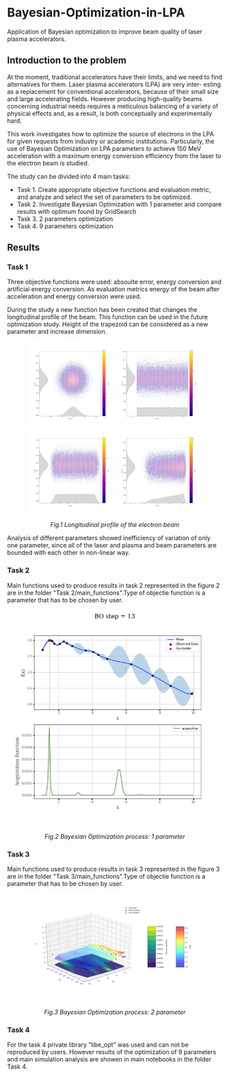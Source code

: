 # Bayesian-Optimization-in-LPA
Application of Bayesian optimization to improve beam quality of laser plasma accelerators.

## Introduction to the problem

At the moment, traditional accelerators have their limits, and we need to find alternatives for them. Laser plasma accelerators (LPA) are very inter-
esting as a replacement for conventional accelerators, because of their small size and large accelerating fields. However producing high-quality beams
concerning industrial needs requires a meticulous balancing of a variety of physical effects and, as a result, is both conceptually and experimentally
hard. 

This work investigates how to optimize the source of electrons in the LPA for given requests from industry or academic institutions. Particularly,
the use of Bayesian Optimization on LPA parameters to achieve 150 MeV acceleration with a maximum energy conversion efficiency from the laser to the electron beam is studied.

The study can be divided into 4 main tasks:
- Task 1. Create appropriate objective functions and evaluation metric, and analyze and select the set of parameters to be optimized.
- Task 2. Investigate Bayesian Optimization with 1 parameter and compare results with optimum found by GridSearch
- Task 3. 2 parameters optimization
- Task 4. 9 parameters optimization

## Results

### Task 1

Three objective functions were used: absoulte error, energy conversion and artificial energy conversion. 
As evaluation metrics energy of the beam after acceleration and energy conversion were used.

During the study a new function has been created that changes the longitudinal profile of the beam. This function can be used in the future optimization study. Height of the trapezoid can be considered as a new parameter and increase dimension. 

<p align="center">
  <img src="images/gauss.png" width="200">
  <img src="images/flattop.png" width="200">
  <img src="images/flattop_smoothed.png" width="200">
  <img src="images/rectan_trapezoidal_smoothed.png" width="200">
</p>
<p align="center">   
   <em> Fig.1 Longitudinal profile of the electron beam</em>
</p>

Analysis of different parameters showed inefficiency of variation of only one parameter, since all of the laser and plasma and beam parameters are bounded with each other in non-linear way.


### Task 2

Main functions used to produce results in task 2 represented in the figure 2 are in the folder "Task 2/main_functions".Type of objectie function is a parameter that has to be chosen by user.

<p align="center">
  <img src="images/bo_result_13.png" width="750">
</p>
<p align="center">   
   <em> Fig.2 Bayesian Optimization process: 1 parameter</em>
</p>

### Task 3

Main functions used to produce results in task 3 represented in the figure 3 are in the folder "Task 3/main_functions".Type of objectie function is a parameter that has to be chosen by user.

<p align="center">
  <img src="images/bo_result_16.png" width="750">
</p>
<p align="center">   
   <em> Fig.3 Bayesian Optimization process: 2 parameter</em>
</p>

### Task 4

For the task 4 private library "libe_opt" was used and can not be reproduced by users. However results of the optimization of 9 parameters and main simulation analysis are showen in main notebooks in the folder Task 4.








